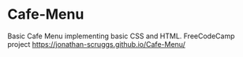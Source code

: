 # Cafe-Menu
Basic Cafe Menu implementing basic CSS and HTML.
FreeCodeCamp project
https://jonathan-scruggs.github.io/Cafe-Menu/

